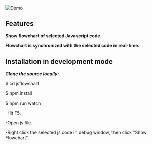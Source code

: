 ![Demo](https://github.com/MULU-github/jsflowchart/blob/master/images/demo01.gif?raw=true)
## Features
**Show flowchart of selected Javascript code.**

**Flowchart is synchronized with the selected code in real-time.**


## Installation in development mode
***Clone the source locally:***


$ cd jsflowchart

$ npm install

$ npm run watch

-Hit F5.

-Open js file.

-Right click the selected js code in debug window, then click "Show Flowchart".


